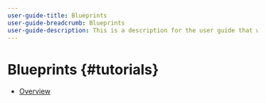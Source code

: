 ```yaml
---
user-guide-title: Blueprints
user-guide-breadcrumb: Blueprints
user-guide-description: This is a description for the user guide that will be displayed on the landing page.
---
```


# Blueprints {#tutorials}

+ [Overview](overview.md)
